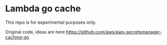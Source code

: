 # Lambda go cache

This repo is for experimental purposes only. 

Original code, ideas are here https://github.com/aws/aws-secretsmanager-caching-go